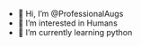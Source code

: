 - 👋 Hi, I’m @ProfessionalAugs
- 👀 I’m interested in Humans
- 🌱 I’m currently learning python

<!---
ProfessionalAugs/ProfessionalAugs is a ✨ special ✨ repository because its `README.md` (this file) appears on your GitHub profile.
You can click the Preview link to take a look at your changes.
--->

